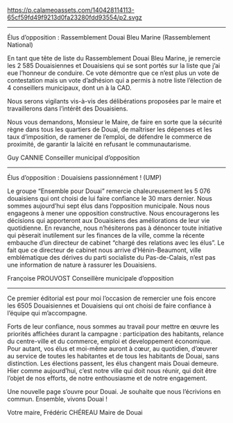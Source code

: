 https://p.calameoassets.com/140428114113-65cf59fd49f9213d0fa23280fdd93554/p2.svgz

---

Élus d’opposition : Rassemblement Douai Bleu Marine (Rassemblement National)

En tant que tête de liste du Rassemblement Douai Bleu Marine, je remercie les 2 585 Douaisiennes et Douaisiens qui se sont portés sur la liste que j’ai eue l’honneur de conduire. Ce vote démontre que ce n’est plus un vote de contestation mais un vote d’adhésion qui  a permis à notre liste l’élection de 4 conseillers municipaux, dont un à la CAD.

Nous serons vigilants vis-à-vis des délibérations proposées par le maire et travaillerons dans l’intérêt des Douaisiens.

Nous vous demandons, Monsieur le Maire, de faire en sorte que la sécurité règne dans tous les quartiers de Douai, de maîtriser les dépenses et les taux d’imposition, de ramener de l’emploi, de défendre le commerce de proximité, de garantir la laïcité en refusant le communautarisme.

Guy CANNIE
Conseiller municipal d’opposition

---

Élus d’opposition : Douaisiens passionnément ! (UMP)

Le groupe “Ensemble pour Douai” remercie chaleureusement les 5 076 douaisiens qui ont choisi de lui faire confiance le 30 mars dernier. Nous sommes aujourd’hui sept élus dans l’opposition municipale. Nous nous engageons à mener une opposition constructive. Nous encouragerons les décisions qui apporteront aux Douaisiens des améliorations de leur vie quotidienne. En revanche, nous n’hésiterons pas à dénoncer toute initiative qui pèserait inutilement sur les finances de la ville, comme la récente embauche d’un directeur de cabinet “chargé des relations avec les élus”. Le fait que ce directeur de cabinet nous arrive d’Hénin-Beaumont, ville emblématique des dérives du parti socialiste du Pas-de-Calais, n’est pas une information de nature à rassurer les Douaisiens. 

Françoise PROUVOST
Conseillère municipale d’opposition

---

Ce premier éditorial est pour moi l’occasion de remercier une fois encore les 6505 Douaisiennes et Douaisiens qui ont choisi de faire confiance à l’équipe qui m’accompagne.

Forts de leur confiance, nous sommes au travail pour mettre en œuvre les priorités affichées durant la campagne : participation des habitants, relance du centre-ville et du commerce, emploi et developpement économique.
Pour autant, vos élus et moi-même auront à cœur, au quotidien, d’œuvrer au service de toutes les habitantes et de tous les habitants de Douai, sans distinction.
Les élections passent, les élus changent mais Douai demeure. Hier comme aujourd’hui, c’est notre ville qui doit nous réunir, qui doit être l’objet de nos efforts, de notre enthousiasme et de notre engagement.

Une nouvelle page s’ouvre pour Douai. Je souhaite que nous l’écrivions en commun. Ensemble, vivons Douai !

Votre maire,
Frédéric CHÉREAU
Maire de Douai

